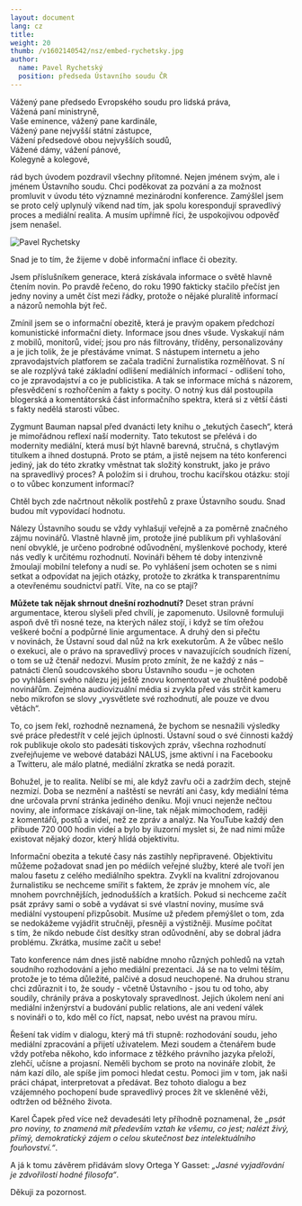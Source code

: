 ```yaml
---
layout: document
lang: cz
title:
weight: 20
thumb: /v1602140542/nsz/embed-rychetsky.jpg
author:
  name: Pavel Rychetský
  position: předseda Ústavního soudu ČR
---
```


Vážený pane předsedo Evropského soudu pro&nbsp;lidská práva,<br/>
Vážená paní ministryně,<br/>
Vaše eminence, vážený pane kardinále,<br/>
Vážený pane nejvyšší státní zástupce,<br/>
Vážení předsedové obou nejvyšších soudů,<br/>
Vážené dámy, vážení pánové,<br/>
Kolegyně a&nbsp;kolegové,

rád bych úvodem pozdravil všechny přítomné. Nejen jménem svým, ale&nbsp;i jménem Ústavního soudu. Chci poděkovat za&nbsp;pozvání a&nbsp;za možnost promluvit v&nbsp;úvodu této významné mezinárodní konference. Zamýšlel jsem se&nbsp;proto celý uplynulý víkend nad tím, jak spolu korespondují spravedlivý proces a&nbsp;mediální realita. A&nbsp;musím upřímně říci, že uspokojivou odpověď jsem nenašel.

![Pavel Rychetsky](/blog/assets/img/rychetsky.jpg)

Snad je&nbsp;to tím, že žijeme v&nbsp;době informační inflace či obezity.

Jsem příslušníkem generace, která získávala informace o&nbsp;světě hlavně čtením novin. Po&nbsp;pravdě řečeno, do&nbsp;roku 1990 fakticky stačilo přečíst jen jedny noviny a&nbsp;umět číst mezi řádky, protože o&nbsp;nějaké pluralitě informací a&nbsp;názorů nemohla být řeč.

Zmínil jsem se&nbsp;o informační obezitě, která je&nbsp;pravým opakem předchozí komunistické informační diety. Informace jsou dnes všude. Vyskakují nám z&nbsp;mobilů, monitorů, videí; jsou pro nás filtrovány, tříděny, personalizovány a&nbsp;je jich tolik, že je&nbsp;přestáváme vnímat. S&nbsp;nástupem internetu a&nbsp;jeho zpravodajstvích platforem se&nbsp;začala tradiční žurnalistika rozmělňovat. S&nbsp;ní se&nbsp;ale rozplývá také základní odlišení mediálních informací - odlišení toho, co&nbsp;je zpravodajství a&nbsp;co je&nbsp;publicistika. A&nbsp;tak se&nbsp;informace míchá s&nbsp;názorem, přesvědčení s&nbsp;rozhořčením a&nbsp;fakty s&nbsp;pocity. O&nbsp;notný kus dál postoupila blogerská a&nbsp;komentátorská část informačního spektra, která si&nbsp;z větší části s&nbsp;fakty nedělá starosti vůbec.

Zygmunt Bauman napsal před dvanácti lety knihu o&nbsp;„tekutých časech“, která je&nbsp;mimořádnou reflexí naší modernity. Tato tekutost se&nbsp;přelévá i&nbsp;do modernity mediální, která musí být hlavně barevná, stručná, s&nbsp;chytlavým titulkem a&nbsp;ihned dostupná. Proto se&nbsp;ptám, a&nbsp;jistě nejsem na&nbsp;této konferenci jediný, jak do&nbsp;této zkratky vměstnat tak složitý konstrukt, jako je&nbsp;právo na&nbsp;spravedlivý proces? A&nbsp;položím si&nbsp;i druhou, trochu kacířskou otázku: stojí o&nbsp;to vůbec konzument informací?

Chtěl bych zde načrtnout několik postřehů z&nbsp;praxe Ústavního soudu. Snad budou mít vypovídací hodnotu.

Nálezy Ústavního soudu se&nbsp;vždy vyhlašují veřejně a&nbsp;za poměrně značného zájmu novinářů. Vlastně hlavně jim, protože jiné publikum při vyhlašování není obvyklé, je&nbsp;určeno podrobné odůvodnění, myšlenkové pochody, které nás vedly k&nbsp;určitému rozhodnutí. Novináři během té doby intenzivně žmoulají mobilní telefony a&nbsp;nudí se. Po&nbsp;vyhlášení jsem ochoten se&nbsp;s nimi setkat a&nbsp;odpovídat na&nbsp;jejich otázky, protože to&nbsp;zkrátka k&nbsp;transparentnímu a&nbsp;otevřenému soudnictví patří. Víte, na&nbsp;co se&nbsp;ptají?

**Můžete tak nějak shrnout dnešní rozhodnutí?** Deset stran právní argumentace, kterou slyšeli před chvílí, je&nbsp;zapomenuto. Usilovně formuluji aspoň dvě tři nosné teze, na&nbsp;kterých nález stojí, i&nbsp;když se&nbsp;tím ořežou veškeré boční a&nbsp;podpůrné linie argumentace. A&nbsp;druhý den si&nbsp;přečtu v&nbsp;novinách, že Ústavní soud dal nůž na&nbsp;krk exekutorům. A&nbsp;že vůbec nešlo o&nbsp;exekuci, ale o&nbsp;právo na&nbsp;spravedlivý proces v&nbsp;navazujících soudních řízení, o&nbsp;tom se&nbsp;už čtenář nedozví. Musím proto zmínit, že ne&nbsp;každý z&nbsp;nás – patnácti členů soudcovského sboru Ústavního soudu – je&nbsp;ochoten po&nbsp;vyhlášení svého nálezu jej ještě znovu komentovat ve&nbsp;zhuštěné podobě novinářům. Zejména audiovizuální média si&nbsp;zvykla před vás strčit kameru nebo mikrofon se&nbsp;slovy „vysvětlete své rozhodnutí, ale pouze ve&nbsp;dvou větách“.

To, co&nbsp;jsem řekl, rozhodně neznamená, že bychom se&nbsp;nesnažili výsledky své práce předestřít v&nbsp;celé jejich úplnosti. Ústavní soud o&nbsp;své činnosti každý rok publikuje okolo sto padesáti tiskových zpráv, všechna rozhodnutí zveřejňujeme ve&nbsp;webové databázi NALUS, jsme aktivní i&nbsp;na Facebooku a&nbsp;Twitteru, ale málo platné, mediální zkratka se&nbsp;nedá porazit.

Bohužel, je&nbsp;to realita. Nelíbí se&nbsp;mi, ale když zavřu oči a&nbsp;zadržím dech, stejně nezmizí. Doba se&nbsp;nezmění a&nbsp;naštěstí se&nbsp;nevrátí ani časy, kdy mediální téma dne určovala první stránka jediného deníku. Moji vnuci nejenže nečtou noviny, ale informace získávají on-line, tak nějak mimochodem, raději z&nbsp;komentářů, postů a&nbsp;videí, než ze&nbsp;zpráv a&nbsp;analýz. Na&nbsp;YouTube každý den přibude 720 000 hodin videí a&nbsp;bylo by&nbsp;iluzorní myslet si, že nad nimi může existovat nějaký dozor, který hlídá objektivitu.

Informační obezita a&nbsp;tekuté časy nás zastihly nepřipravené. Objektivitu můžeme požadovat snad jen po&nbsp;médiích veřejné služby, které ale tvoří jen malou fasetu z&nbsp;celého mediálního spektra. Zvyklí na&nbsp;kvalitní zdrojovanou žurnalistiku se&nbsp;nechceme smířit s&nbsp;faktem, že zpráv je&nbsp;mnohem víc, ale mnohem povrchnějších, jednodušších a&nbsp;kratších. Pokud si&nbsp;nechceme začít psát zprávy sami o&nbsp;sobě a&nbsp;vydávat si&nbsp;své vlastní noviny, musíme svá mediální vystoupení přizpůsobit. Musíme už předem přemýšlet o&nbsp;tom, zda se&nbsp;nedokážeme vyjádřit stručněji, přesněji a&nbsp;výstižněji. Musíme počítat s&nbsp;tím, že nikdo nebude číst desítky stran odůvodnění, aby se&nbsp;dobral jádra problému. Zkrátka, musíme začít u&nbsp;sebe!

Tato konference nám dnes jistě nabídne mnoho různých pohledů na&nbsp;vztah soudního rozhodování a&nbsp;jeho mediální prezentaci. Já se&nbsp;na to&nbsp;velmi těším, protože je&nbsp;to téma důležité, palčivé a&nbsp;dosud neuchopené. Na&nbsp;druhou stranu chci zdůraznit i&nbsp;to, že soudy - včetně Ústavního - jsou tu&nbsp;od toho, aby soudily, chránily práva a&nbsp;poskytovaly spravedlnost. Jejich úkolem není ani mediální inženýrství a&nbsp;budování public relations, ale ani vedení válek s&nbsp;novináři o&nbsp;to, kdo měl co&nbsp;říct, napsat, nebo uvést na&nbsp;pravou míru.

Řešení tak vidím v&nbsp;dialogu, který má tři stupně: rozhodování soudu, jeho mediální zpracování a&nbsp;přijetí uživatelem. Mezi soudem a&nbsp;čtenářem bude vždy potřeba někoho, kdo informace z&nbsp;těžkého právního jazyka přeloží, zlehčí, učísne a&nbsp;projasní. Neměli bychom se&nbsp;proto na&nbsp;novináře zlobit, že nám kazí dílo, ale spíše jim pomoci hledat cestu. Pomoci jim v&nbsp;tom, jak naši práci chápat, interpretovat a&nbsp;předávat. Bez tohoto dialogu a&nbsp;bez vzájemného pochopení bude spravedlivý proces žít ve&nbsp;skleněné věži, odtržen od&nbsp;běžného života.

Karel Čapek před více než devadesáti lety příhodně poznamenal, že _„psát pro noviny, to&nbsp;znamená mít především vztah ke&nbsp;všemu, co&nbsp;jest; nalézt živý, přímý, demokratický zájem o&nbsp;celou skutečnost bez intelektuálního fouňovství.“_.

A&nbsp;já k&nbsp;tomu závěrem přidávám slovy Ortega Y&nbsp;Gasset: _„Jasné vyjadřování je&nbsp;zdvořilostí hodné filosofa“_.

Děkuji za&nbsp;pozornost.
